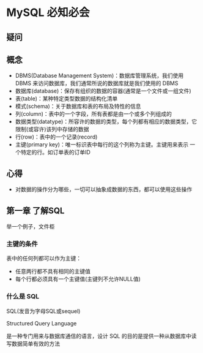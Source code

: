 # MySQL 必知必会

## 疑问

## 概念

- DBMS(Database Management System)：数据库管理系统，我们使用 DBMS 来访问数据库，我们通常所说的数据库就是我们使用的 DBMS
- 数据库(database)：保存有组织的数据的容器(通常是一个文件或一组文件)
- 表(table)：某种特定类型数据的结构化清单
- 模式(schema)：关于数据库和表的布局及特性的信息
- 列(column)：表中的一个字段，所有表都是由一个或多个列组成的
- 数据类型(datatype)：所容许的数据的类型，每个列都有相应的数据类型，它限制(或容许)该列中存储的数据
- 行(row)：表中的一个记录(record)
- 主键(primary key)：唯一标识表中每行的这个列称为主键。主键用来表示 一个特定的行。如订单表的订单ID

## 心得

- 对数据的操作分为哪些，一切可以抽象成数据的东西，都可以使用这些操作

## 第一章 了解SQL

举一个例子，文件柜

### 主键的条件

表中的任何列都可以作为主键：

- 任意两行都不具有相同的主键值
- 每个行都必须具有一个主键值(主键列不允许NULL值)

### 什么是 SQL

SQL(发音为字母SQL或sequel)

Structured Query Language

是一种专门用来与数据库通信的语言，设计 SQL 的目的是提供一种从数据库中读写数据简单有效的方法
